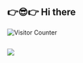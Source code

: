 ## 👉😎👉 Hi there

![Visitor Counter](https://visitor-badge.laobi.icu/badge?page_id=CharalambosIoannou.dzejkon1218)

##


<a href="https://github.com/anuraghazra/github-readme-stats">
  <img align="center" src="https://github-readme-stats.vercel.app/api/top-langs/?username=dzejkob1218&langs_count=6&title_color=ffffff&text_color=ffffff&layout=compact&theme=github_dark&hide=blade,scss,shell,javascript,css&bg_color=60,ffffff,000000" />
</a>
